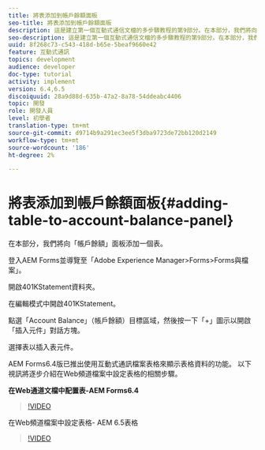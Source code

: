 ```yaml
---
title: 將表添加到帳戶餘額面板
seo-title: 將表添加到帳戶餘額面板
description: 這是建立第一個互動式通信文檔的多步驟教程的第9部分。在本部分，我們將向「帳戶餘額」面板添加一個表。
seo-description: 這是建立第一個互動式通信文檔的多步驟教程的第9部分。在本部分，我們將向「帳戶餘額」面板添加一個表。
uuid: 8f268c73-c543-418d-b65e-5beaf9660e42
feature: 互動式通訊
topics: development
audience: developer
doc-type: tutorial
activity: implement
version: 6.4,6.5
discoiquuid: 28a9d88d-635b-47a2-8a78-54ddeabc4406
topic: 開發
role: 開發人員
level: 初學者
translation-type: tm+mt
source-git-commit: d9714b9a291ec3ee5f3dba9723de72bb120d2149
workflow-type: tm+mt
source-wordcount: '186'
ht-degree: 2%

---
```



# 將表添加到帳戶餘額面板{#adding-table-to-account-balance-panel}

在本部分，我們將向「帳戶餘額」面板添加一個表。

登入AEM Forms並導覽至「Adobe Experience Manager>Forms>Forms與檔案」。

開啟401KStatement資料夾。

在編輯模式中開啟401KStatement。

點選「Account Balance」（帳戶餘額）目標區域，然後按一下「+」圖示以開啟「插入元件」對話方塊。

選擇表以插入表元件。

AEM Forms6.4版已推出使用互動式通訊檔案表格來顯示表格資料的功能。 以下視訊將逐步介紹在Web頻道檔案中設定表格的相關步驟。

**在Web通道文檔中配置表-AEM Forms6.4**

>[!VIDEO](https://video.tv.adobe.com/v/22360/?quality=9&learn=on)

在Web頻道檔案中設定表格- AEM 6.5表格

>[!VIDEO](https://video.tv.adobe.com/v/27847?quality=9&learn=on)


